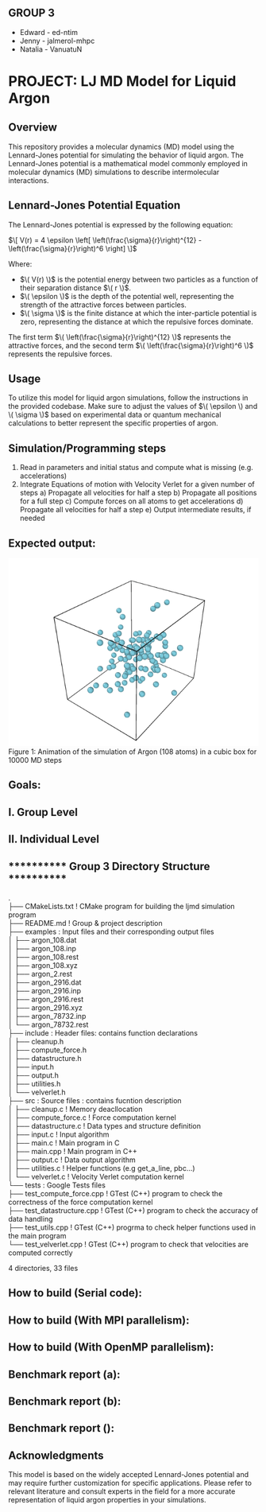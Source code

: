 ## GROUP 3
- Edward  -  ed-ntim
- Jenny   -  jalmerol-mhpc
- Natalia -  VanuatuN 

# PROJECT:  LJ MD Model for Liquid Argon

## Overview

This repository provides a molecular dynamics (MD) model using the Lennard-Jones potential 
for simulating the behavior of liquid argon. The Lennard-Jones potential is a mathematical 
model commonly employed in molecular dynamics (MD) simulations to describe intermolecular interactions.

## Lennard-Jones Potential Equation

The Lennard-Jones potential is expressed by the following equation:

$\[ V(r) = 4 \epsilon \left[ \left(\frac{\sigma}{r}\right)^{12} - \left(\frac{\sigma}{r}\right)^6 \right] \]$

Where:
- $\( V(r) \)$ is the potential energy between two particles as a function of their separation distance $\( r \)$.
- $\( \epsilon \)$ is the depth of the potential well, representing the strength of the attractive forces between particles.
- $\( \sigma \)$ is the finite distance at which the inter-particle potential is zero, representing the distance at which 
the repulsive forces dominate.

The first term $\( \left(\frac{\sigma}{r}\right)^{12} \)$ represents the attractive forces, 
and the second term $\( \left(\frac{\sigma}{r}\right)^6 \)$ represents the repulsive forces.

## Usage

To utilize this model for liquid argon simulations, follow the instructions in the provided codebase. 
Make sure to adjust the values of $\( \epsilon \) and \( \sigma \)$ based on experimental data or 
quantum mechanical calculations to better represent the specific properties of argon.


## Simulation/Programming steps
1. Read in parameters and initial status and compute what is missing (e.g. accelerations)
2. Integrate Equations of motion with Velocity Verlet for a given number of steps
a) Propagate all velocities for half a step
b) Propagate all positions for a full step
c) Compute forces on all atoms to get accelerations
d) Propagate all velocities for half a step
e) Output intermediate results, if needed

## Expected output:
![Animation](ljmd.gif)\
Figure 1: Animation of the simulation of Argon (108 atoms) in a cubic box for 10000 MD steps

## Goals:

## I. Group Level

## II. Individual Level

## **********  Group 3 Directory Structure  **********
.<br>
├── CMakeLists.txt                <nbs>! CMake program for building the ljmd simulation program<br>
├── README.md                     ! Group & project description<br>
├── examples                      : Input files and their corresponding output files<br>
│   ├── argon_108.dat<br>
│   ├── argon_108.inp<br>
│   ├── argon_108.rest<br>
│   ├── argon_108.xyz<br>
│   ├── argon_2.rest<br>
│   ├── argon_2916.dat<br>
│   ├── argon_2916.inp<br>
│   ├── argon_2916.rest<br>
│   ├── argon_2916.xyz<br>
│   ├── argon_78732.inp<br>
│   └── argon_78732.rest<br>
├── include                        : Header files: contains function declarations<br>
│   ├── cleanup.h<br>
│   ├── compute_force.h<br>
│   ├── datastructure.h<br>
│   ├── input.h<br>
│   ├── output.h<br>
│   ├── utilities.h<br>
│   └── velverlet.h<br>
├── src                            : Source files : contains fucntion description<br>
│   ├── cleanup.c                  ! Memory deacllocation<br>
│   ├── compute_force.c            ! Force computation kernel<br>
│   ├── datastructure.c            ! Data types and structure definition<br>
│   ├── input.c                    ! Input algorithm<br>
│   ├── main.c                     ! Main program in C<br>
│   ├── main.cpp                   ! Main program in C++<br>
│   ├── output.c                   ! Data output algorithm<br>
│   ├── utilities.c                ! Helper functions (e.g get_a_line, pbc...)<br>
│   └── velverlet.c                ! Velocity Verlet computation kernel<br>
└── tests                          : Google Tests files<br>
    ├── test_compute_force.cpp     ! GTest (C++) program to check the correctness of the force computation kernel<br>
    ├── test_datastructure.cpp     ! GTest (C++) program to check the accuracy of data handling<br>
    ├── test_utils.cpp             ! GTest (C++) progrma to check helper functions used in the main program<br>
    └── test_velverlet.cpp         ! GTest (C++) program to check that velocities are computed correctly<br>

4 directories, 33 files

## How to build (Serial code):

## How to build (With MPI parallelism):

## How to build (With OpenMP parallelism):



## Benchmark report (a):

## Benchmark report (b):

## Benchmark report ():

## Acknowledgments

This model is based on the widely accepted Lennard-Jones potential and may require further customization for specific applications. Please refer to relevant literature and consult experts in the field for a more accurate representation of liquid argon properties in your simulations.